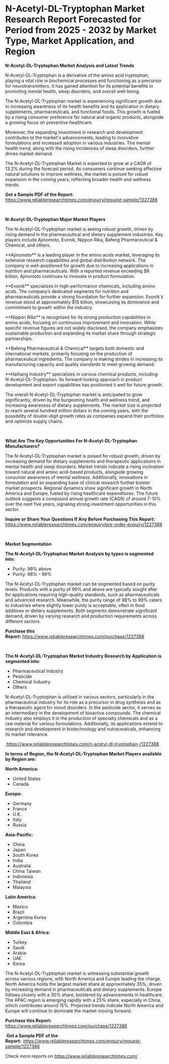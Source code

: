 <p><h1>N-Acetyl-DL-Tryptophan Market Research Report Forecasted for Period from 2025 -  2032 by Market Type, Market Application, and Region</h1></p><p><strong>N-Acetyl-DL-Tryptophan Market Analysis and Latest Trends</strong></p>
<p><p>N-Acetyl-DL-Tryptophan is a derivative of the amino acid tryptophan, playing a vital role in biochemical processes and functioning as a precursor for neurotransmitters. It has gained attention for its potential benefits in promoting mental health, sleep disorders, and overall well-being. </p><p>The N-Acetyl-DL-Tryptophan market is experiencing significant growth due to increasing awareness of its health benefits and its application in dietary supplements, pharmaceuticals, and functional foods. This growth is fueled by a rising consumer preference for natural and organic products, alongside a growing focus on preventive healthcare. </p><p>Moreover, the expanding investment in research and development contributes to the market's advancements, leading to innovative formulations and increased adoption in various industries. The mental health trend, along with the rising incidences of sleep disorders, further drives market demand. </p><p>The N-Acetyl-DL-Tryptophan Market is expected to grow at a CAGR of 13.2% during the forecast period. As consumers continue seeking effective natural solutions to improve wellness, the market is poised for robust expansion in the coming years, reflecting broader health and wellness trends.</p></p>
<p><strong>Get a Sample PDF of the Report:&nbsp;</strong> <a href="https://www.reliableresearchtimes.com/enquiry/request-sample/1227388?utm_campaign=2720&utm_medium=2&utm_source=Github&utm_content=ia&utm_term=03042025&utm_id=n-acetyl-dl-tryptophan">https://www.reliableresearchtimes.com/enquiry/request-sample/1227388</a></p>
<p>&nbsp;</p>
<p><strong>N-Acetyl-DL-Tryptophan Major Market Players</strong></p>
<p><p>The N-Acetyl-DL-Tryptophan market is seeing robust growth, driven by rising demand in the pharmaceutical and dietary supplement industries. Key players include Ajinomoto, Evonik, Nippon Rika, Bafeng Pharmaceutical & Chemical, and others.</p><p>**Ajinomoto** is a leading player in the amino acids market, leveraging its extensive research capabilities and global distribution network. The company is well-positioned for growth due to increasing applications in nutrition and pharmaceuticals. With a reported revenue exceeding $8 billion, Ajinomoto continues to innovate in product formulation.</p><p>**Evonik** specializes in high-performance chemicals, including amino acids. The company’s dedicated segments for nutrition and pharmaceuticals provide a strong foundation for further expansion. Evonik's revenue stood at approximately $15 billion, showcasing its dominance and commitment to growth within the industry.</p><p>**Nippon Rika** is recognized for its strong production capabilities in amino acids, focusing on continuous improvement and innovation. While specific revenue figures are not widely disclosed, the company emphasizes sustainable production and expanding its market share through strategic partnerships.</p><p>**Bafeng Pharmaceutical & Chemical** targets both domestic and international markets, primarily focusing on the production of pharmaceutical ingredients. The company is making strides in increasing its manufacturing capacity and quality standards to meet growing demand.</p><p>**Haihang Industry** specializes in various chemical products, including N-Acetyl-DL-Tryptophan. Its forward-looking approach in product development and export capabilities has positioned it well for future growth.</p><p>The overall N-Acetyl-DL-Tryptophan market is anticipated to grow significantly, driven by the burgeoning health and wellness trend, and increasing awareness of dietary supplements. The market size is projected to reach several hundred million dollars in the coming years, with the possibility of double-digit growth rates as companies expand their portfolios and optimize supply chains.</p></p>
<p>&nbsp;</p>
<p><strong>What Are The Key Opportunities For N-Acetyl-DL-Tryptophan Manufacturers?</strong></p>
<p><p>The N-Acetyl-DL-Tryptophan market is poised for robust growth, driven by increasing demand for dietary supplements and therapeutic applications in mental health and sleep disorders. Market trends indicate a rising inclination toward natural and amino acid-based products, alongside growing consumer awareness of mental wellness. Additionally, innovations in formulation and an expanding base of clinical research further bolster market prospects. Regional dynamics show significant growth in North America and Europe, fueled by rising healthcare expenditures. The future outlook suggests a compound annual growth rate (CAGR) of around 7-10% over the next five years, signaling strong investment opportunities in this sector.</p></p>
<p><strong>Inquire or Share Your Questions If Any Before Purchasing This Report:</strong> <a href="https://www.reliableresearchtimes.com/enquiry/pre-order-enquiry/1227388?utm_campaign=2720&utm_medium=2&utm_source=Github&utm_content=ia&utm_term=03042025&utm_id=n-acetyl-dl-tryptophan">https://www.reliableresearchtimes.com/enquiry/pre-order-enquiry/1227388</a></p>
<p>&nbsp;</p>
<p><strong>Market Segmentation</strong></p>
<p><strong>The N-Acetyl-DL-Tryptophan Market Analysis by types is segmented into:</strong></p>
<p><ul><li>Purity: 99% above</li><li>Purity: 98% - 99%</li></ul></p>
<p><p>The N-Acetyl-DL-Tryptophan market can be segmented based on purity levels. Products with a purity of 99% and above are typically sought after for applications requiring high-quality standards, such as pharmaceuticals and advanced research. Meanwhile, the purity range of 98% to 99% caters to industries where slightly lower purity is acceptable, often in food additives or dietary supplements. Both segments demonstrate significant demand, driven by varying research and production requirements across different sectors.</p></p>
<p><strong>Purchase this Report:&nbsp;</strong><a href="https://www.reliableresearchtimes.com/purchase/1227388?utm_campaign=2720&utm_medium=2&utm_source=Github&utm_content=ia&utm_term=03042025&utm_id=n-acetyl-dl-tryptophan">https://www.reliableresearchtimes.com/purchase/1227388</a></p>
<p>&nbsp;</p>
<p><strong>The N-Acetyl-DL-Tryptophan Market Industry Research by Application is segmented into:</strong></p>
<p><ul><li>Pharmaceutical Industry</li><li>Pesticide</li><li>Chemical Industry</li><li>Others</li></ul></p>
<p><p>N-Acetyl-DL-Tryptophan is utilized in various sectors, particularly in the pharmaceutical industry for its role as a precursor in drug synthesis and as a therapeutic agent for mood disorders. In the pesticide sector, it serves as an intermediary in the development of bioactive compounds. The chemical industry also employs it in the production of specialty chemicals and as a raw material for various formulations. Additionally, its applications extend to research and development in biotechnology and nutraceuticals, enhancing its market relevance.</p></p>
<p><a href="https://www.reliableresearchtimes.com/n-acetyl-dl-tryptophan-r1227388?utm_campaign=2720&utm_medium=2&utm_source=Github&utm_content=ia&utm_term=03042025&utm_id=n-acetyl-dl-tryptophan">&nbsp;https://www.reliableresearchtimes.com/n-acetyl-dl-tryptophan-r1227388</a></p>
<p><strong>In terms of Region, the N-Acetyl-DL-Tryptophan Market Players available by Region are:</strong></p>
<p>
    <p> <strong> North America: </strong>
        <ul>
            <li>United States</li>
            <li>Canada</li>
        </ul>
        </p> 
    <p> <strong> Europe: </strong>
        <ul>
            <li>Germany</li>
            <li>France</li>
            <li>U.K.</li>
            <li>Italy</li>
            <li>Russia</li>
        </ul>
        </p> 
    <p> <strong> Asia-Pacific: </strong>
        <ul>
            <li>China</li>
            <li>Japan</li>
            <li>South Korea</li>
            <li>India</li>
            <li>Australia</li>
            <li>China Taiwan</li>
            <li>Indonesia</li>
            <li>Thailand</li>
            <li>Malaysia</li>
        </ul>
        </p> 
    <p> <strong> Latin America: </strong>
        <ul>
            <li>Mexico</li>
            <li>Brazil</li>
            <li>Argentina Korea</li>
            <li>Colombia</li>
        </ul>
        </p> 
    <p> <strong> Middle East & Africa: </strong>
        <ul>
            <li>Turkey</li>
            <li>Saudi</li>
            <li>Arabia</li>
            <li>UAE</li>
            <li>Korea</li>
        </ul>
    </p>
    </p>
<p><p>The N-Acetyl-DL-Tryptophan market is witnessing substantial growth across various regions, with North America and Europe leading the charge. North America holds the largest market share at approximately 35%, driven by increasing demand in pharmaceuticals and dietary supplements. Europe follows closely with a 30% share, bolstered by advancements in healthcare. The APAC region is emerging rapidly with a 25% share, especially in China, which contributes around 15%. Projected trends indicate North America and Europe will continue to dominate the market moving forward.</p></p>
<p><strong>Purchase this Report: </strong><a href="https://www.reliableresearchtimes.com/purchase/1227388?utm_campaign=2720&utm_medium=2&utm_source=Github&utm_content=ia&utm_term=03042025&utm_id=n-acetyl-dl-tryptophan">https://www.reliableresearchtimes.com/purchase/1227388</a></p>
<p>&nbsp;<strong>Get a Sample PDF of the Report:&nbsp;&nbsp;</strong><a href="https://www.reliableresearchtimes.com/enquiry/request-sample/1227388?utm_campaign=2720&utm_medium=2&utm_source=Github&utm_content=ia&utm_term=03042025&utm_id=n-acetyl-dl-tryptophan">https://www.reliableresearchtimes.com/enquiry/request-sample/1227388</a></p>
<p><strong></strong></p>
<p>Check more reports on <a href="https://www.reliableresearchtimes.com/?utm_campaign=2720&utm_medium=2&utm_source=Github&utm_content=ia&utm_term=03042025&utm_id=n-acetyl-dl-tryptophan">https://www.reliableresearchtimes.com/</a></p>